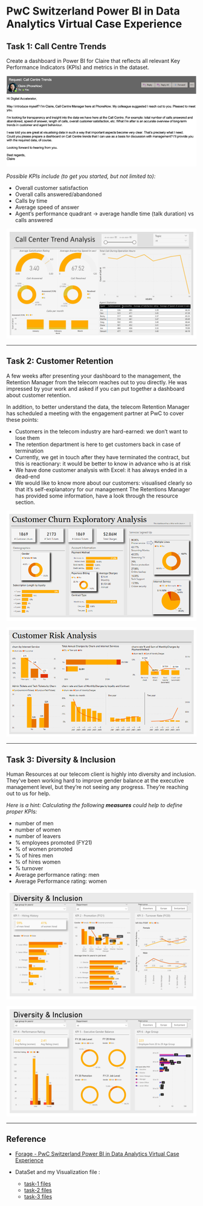 # PwC Switzerland Power BI in Data Analytics Virtual Case Experience

## Task 1: Call Centre Trends
Create a dashboard in Power BI for Claire that reflects all relevant Key Performance Indicators (KPIs) and metrics in the dataset.

![email screenshot](Task%201%20-%20Call%20Centre%20Trends/problem-statements.PNG)

*Possible KPIs include (to get you started, but not limited to):*
- Overall customer satisfaction
- Overall calls answered/abandoned
- Calls by time
- Average speed of answer
- Agent’s performance quadrant -> average handle time (talk duration) vs calls answered

![Call Centre Trends](Task%201%20-%20Call%20Centre%20Trends/Call-Center-Trend-Analysis-dashboard.png)
___
## Task 2: Customer Retention
A few weeks after presenting your dashboard to the management, the Retention Manager from the telecom reaches out to you directly. He was impressed by your work and asked if you can put together a dashboard about customer retention.

In addition, to better understand the data, the telecom Retention Manager has scheduled a meeting with the engagement partner at PwC to cover these points:
- Customers in the telecom industry are hard-earned: we don’t want to lose them
- The retention department is here to get customers back in case of termination
- Currently, we get in touch after they have terminated the contract, but this is reactionary: it would be better to know in advance who is at risk
- We have done customer analysis with Excel: it has always ended in a dead-end
- We would like to know more about our customers: visualised clearly so that it’s self-explanatory for our management The Retentions Manager has provided some information, have a look through the resource section.

![Customer Churn Analysis](Task%202%20-%20Customer%20Retention/Customer-Churn-Analysis.PNG)

![Customer Churn Analysis](Task%202%20-%20Customer%20Retention/Customer-Risk-Analysis.PNG)
___
## Task 3: Diversity & Inclusion
Human Resources at our telecom client is highly into diversity and inclusion. They’ve been working hard to improve gender balance at the executive management level, but they’re not seeing any progress. They’re reaching out to us for help.

*Here is a hint: Calculating the following **measures** could help to define proper KPIs:*
- number of men
- number of women
- number of leavers
- % employees promoted (FY21)
- % of women promoted
- % of hires men
- % of hires women
- % turnover 
- Average performance rating: men
- Average Performance rating: women

![Diversity & Inclusion - 1](Task%203%20-%20Diversity%20%26%20Inclusion/Diversity-and-Inclusion-1.jpg)

![Diversity & Inclusion - 2](Task%203%20-%20Diversity%20%26%20Inclusion/Diversity-and-Inclusion-2.jpg)

___
## Reference
 - [Forage - PwC Switzerland Power BI in Data Analytics Virtual Case Experience](https://www.theforage.com/virtual-internships/prototype/a87GpgE6tiku7q3gu/PwC-Power-BI-Virtual-Case-Experience?ref=YE8xFPAvMcvzKecnK)

 - DataSet and my Visualization file :
     - [task-1 files](https://github.com/Kiran0R0Patil/PwC-Switzerland-PowerBI-in-Data-Analytics-Virtual-Case-Experience/tree/main/Task%201%20-%20Call%20Centre%20Trends)
     - [task-2 files](https://github.com/Kiran0R0Patil/PwC-Switzerland-PowerBI-in-Data-Analytics-Virtual-Case-Experience/tree/main/Task%202%20-%20Customer%20Retention)
    - [task-3 files](https://github.com/Kiran0R0Patil/PwC-Switzerland-PowerBI-in-Data-Analytics-Virtual-Case-Experience/tree/main/Task%203%20-%20Diversity%20%26%20Inclusion)
